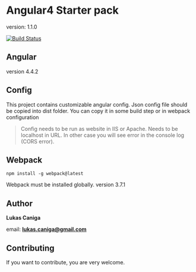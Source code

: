 # Angular4 Starter pack
version: 1.1.0

[![Build Status](https://travis-ci.org/Marbulinek/Angular4StarterPack.svg?branch=master)](https://travis-ci.org/Marbulinek/Angular4StarterPack)

## Angular
version 4.4.2

## Config
This project contains customizable angular config. Json config file should be copied into dist folder.
You can copy it in some build step or in webpack configuration
> Config needs to be run as website in IIS or Apache. Needs to be localhost in URL. In other case you will see error in the console log (CORS error).

## Webpack

```npm
npm install -g webpack@latest
```
Webpack must be installed globally.
version 3.7.1

## Author

**Lukas Caniga**

email: **lukas.caniga@gmail.com**

## Contributing
If you want to contribute, you are very welcome.